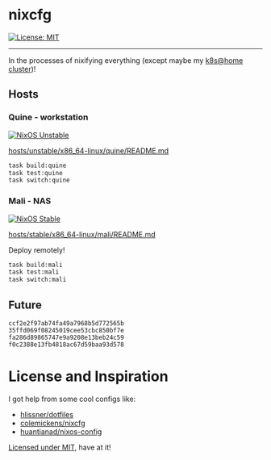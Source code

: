 # nixcfg
[![License: MIT](https://img.shields.io/badge/License-MIT-yellow.svg)](https://opensource.org/licenses/MIT)

---

In the processes of nixifying everything (except maybe my [k8s@home cluster](https://github.com/ramblurr/home-ops))!

## Hosts

### Quine - workstation

[![NixOS Unstable](https://img.shields.io/badge/NixOS-unstable-blue.svg?style=flat-square&logo=NixOS&logoColor=white)](https://nixos.org)

[hosts/unstable/x86_64-linux/quine/README.md](./hosts/unstable/x86_64-linux/quine/README.md)

```sh
task build:quine
task test:quine
task switch:quine
```

### Mali - NAS

[![NixOS Stable](https://img.shields.io/badge/NixOS-stable-green.svg?style=flat-square&logo=NixOS&logoColor=white)](https://nixos.org)

[hosts/stable/x86_64-linux/mali/README.md](./hosts/stable/x86_64-linux/mali/README.md)


Deploy remotely!

```sh
task build:mali
task test:mali
task switch:mali
```

## Future

```
ccf2e2f97ab74fa49a7968b5d772565b
35ffd069f08245019cee53cbc850bf7e
fa286d89865747e9a9208e13beb24c59
f0c2388e13fb4818ac67d59baa93d578
```

# License and Inspiration


I got help from some cool configs like:

* [hlissner/dotfiles](https://github.com/hlissner/dotfiles)
* [colemickens/nixcfg](https://github.com/colemickens/nixcfg)
* [huantianad/nixos-config](https://github.com/huantianad/nixos-config)


[Licensed under MIT](./LICENSE), have at it!
